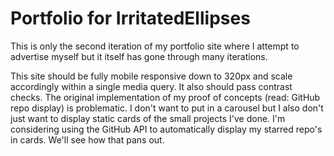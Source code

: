 # Portfolio for IrritatedEllipses

This is only the second iteration of my portfolio site where I attempt to advertise myself but it itself has gone through many iterations.

This site should be fully mobile responsive down to 320px and scale accordingly within a single media query. It also should pass contrast checks. The original implementation of my proof of concepts (read: GitHub repo display) is problematic. I don't want to put in a carousel but I also don't just want to display static cards of the small projects I've done. I'm considering using the GitHub API to automatically display my starred repo's in cards. We'll see how that pans out.